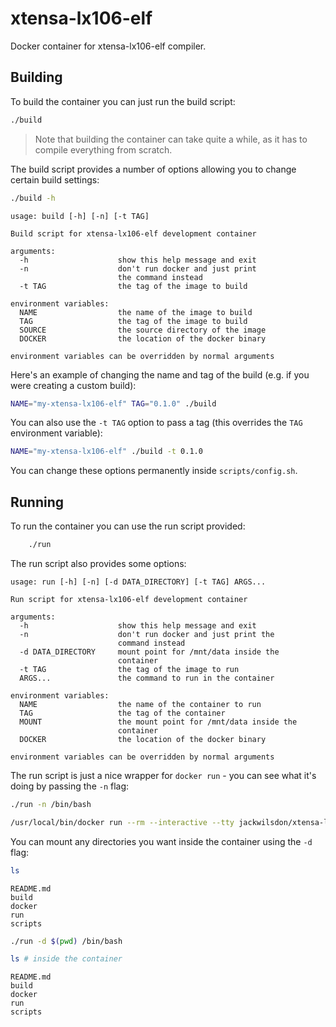# xtensa-lx106-elf

Docker container for xtensa-lx106-elf compiler.

## Building

To build the container you can just run the build script:

```Bash
./build
```

> Note that building the container can take quite a while, as it has to compile everything from scratch.

The build script provides a number of options allowing you to change certain build settings:

```Bash
./build -h
```

```
usage: build [-h] [-n] [-t TAG]

Build script for xtensa-lx106-elf development container

arguments:
  -h                    show this help message and exit
  -n                    don't run docker and just print
                        the command instead
  -t TAG                the tag of the image to build

environment variables:
  NAME                  the name of the image to build
  TAG                   the tag of the image to build
  SOURCE                the source directory of the image
  DOCKER                the location of the docker binary

environment variables can be overridden by normal arguments
```

Here's an example of changing the name and tag of the build (e.g. if you were creating a custom build):

```Bash
NAME="my-xtensa-lx106-elf" TAG="0.1.0" ./build
```

You can also use the `-t TAG` option to pass a tag (this overrides the `TAG` environment variable):

```Bash
NAME="my-xtensa-lx106-elf" ./build -t 0.1.0
```

You can change these options permanently inside `scripts/config.sh`.

## Running

To run the container you can use the run script provided:

```Bash
    ./run
```

The run script also provides some options:

```
usage: run [-h] [-n] [-d DATA_DIRECTORY] [-t TAG] ARGS...

Run script for xtensa-lx106-elf development container

arguments:
  -h                    show this help message and exit
  -n                    don't run docker and just print the
                        command instead
  -d DATA_DIRECTORY     mount point for /mnt/data inside the
                        container
  -t TAG                the tag of the image to run
  ARGS...               the command to run in the container

environment variables:
  NAME                  the name of the container to run
  TAG                   the tag of the container
  MOUNT                 the mount point for /mnt/data inside the
                        container
  DOCKER                the location of the docker binary

environment variables can be overridden by normal arguments
```

The run script is just a nice wrapper for `docker run` - you can see what it's doing by passing the `-n` flag:

```Bash
./run -n /bin/bash
```

```Bash
/usr/local/bin/docker run --rm --interactive --tty jackwilsdon/xtensa-lx106-elf:latest /bin/bash
```

You can mount any directories you want inside the container using the `-d` flag:

```Bash
ls
```

```
README.md
build
docker
run
scripts
```

```Bash
./run -d $(pwd) /bin/bash
```

```Bash
ls # inside the container
```

```
README.md
build
docker
run
scripts
```
